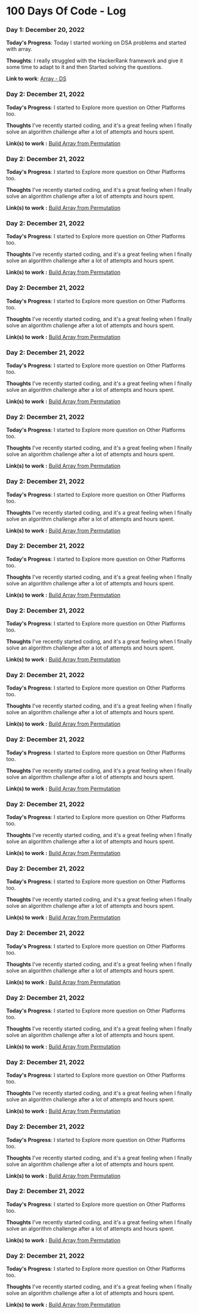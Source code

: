 # 100 Days Of Code - Log



### Day 1: December 20, 2022

**Today's Progress**: Today I started working on DSA problems and started with array.

**Thoughts**: I really struggled with the HackerRank framework and give it some time to adapt to it and then Started solving the questions.

**Link to work**:  [Array - DS](https://www.hackerrank.com/challenges/arrays-ds/submissions/code/306104095)



### Day 2: December 21, 2022

**Today's Progress**: I started to Explore more question on Other Platforms too.

**Thoughts** I've recently started coding, and it's a great feeling when I finally solve an algorithm challenge after a lot of attempts and hours spent.

**Link(s) to work :** [Build Array from Permutation](https://leetcode.com/problems/build-array-from-permutation/submissions/863640068/)



### Day 2: December 21, 2022

**Today's Progress**: I started to Explore more question on Other Platforms too.

**Thoughts** I've recently started coding, and it's a great feeling when I finally solve an algorithm challenge after a lot of attempts and hours spent.

**Link(s) to work :** [Build Array from Permutation](https://leetcode.com/problems/build-array-from-permutation/submissions/863640068/)



### Day 2: December 21, 2022

**Today's Progress**: I started to Explore more question on Other Platforms too.

**Thoughts** I've recently started coding, and it's a great feeling when I finally solve an algorithm challenge after a lot of attempts and hours spent.

**Link(s) to work :** [Build Array from Permutation](https://leetcode.com/problems/build-array-from-permutation/submissions/863640068/)



### Day 2: December 21, 2022

**Today's Progress**: I started to Explore more question on Other Platforms too.

**Thoughts** I've recently started coding, and it's a great feeling when I finally solve an algorithm challenge after a lot of attempts and hours spent.

**Link(s) to work :** [Build Array from Permutation](https://leetcode.com/problems/build-array-from-permutation/submissions/863640068/)



### Day 2: December 21, 2022

**Today's Progress**: I started to Explore more question on Other Platforms too.

**Thoughts** I've recently started coding, and it's a great feeling when I finally solve an algorithm challenge after a lot of attempts and hours spent.

**Link(s) to work :** [Build Array from Permutation](https://leetcode.com/problems/build-array-from-permutation/submissions/863640068/)



### Day 2: December 21, 2022

**Today's Progress**: I started to Explore more question on Other Platforms too.

**Thoughts** I've recently started coding, and it's a great feeling when I finally solve an algorithm challenge after a lot of attempts and hours spent.

**Link(s) to work :** [Build Array from Permutation](https://leetcode.com/problems/build-array-from-permutation/submissions/863640068/)



### Day 2: December 21, 2022

**Today's Progress**: I started to Explore more question on Other Platforms too.

**Thoughts** I've recently started coding, and it's a great feeling when I finally solve an algorithm challenge after a lot of attempts and hours spent.

**Link(s) to work :** [Build Array from Permutation](https://leetcode.com/problems/build-array-from-permutation/submissions/863640068/)



### Day 2: December 21, 2022

**Today's Progress**: I started to Explore more question on Other Platforms too.

**Thoughts** I've recently started coding, and it's a great feeling when I finally solve an algorithm challenge after a lot of attempts and hours spent.

**Link(s) to work :** [Build Array from Permutation](https://leetcode.com/problems/build-array-from-permutation/submissions/863640068/)



### Day 2: December 21, 2022

**Today's Progress**: I started to Explore more question on Other Platforms too.

**Thoughts** I've recently started coding, and it's a great feeling when I finally solve an algorithm challenge after a lot of attempts and hours spent.

**Link(s) to work :** [Build Array from Permutation](https://leetcode.com/problems/build-array-from-permutation/submissions/863640068/)



### Day 2: December 21, 2022

**Today's Progress**: I started to Explore more question on Other Platforms too.

**Thoughts** I've recently started coding, and it's a great feeling when I finally solve an algorithm challenge after a lot of attempts and hours spent.

**Link(s) to work :** [Build Array from Permutation](https://leetcode.com/problems/build-array-from-permutation/submissions/863640068/)



### Day 2: December 21, 2022

**Today's Progress**: I started to Explore more question on Other Platforms too.

**Thoughts** I've recently started coding, and it's a great feeling when I finally solve an algorithm challenge after a lot of attempts and hours spent.

**Link(s) to work :** [Build Array from Permutation](https://leetcode.com/problems/build-array-from-permutation/submissions/863640068/)



### Day 2: December 21, 2022

**Today's Progress**: I started to Explore more question on Other Platforms too.

**Thoughts** I've recently started coding, and it's a great feeling when I finally solve an algorithm challenge after a lot of attempts and hours spent.

**Link(s) to work :** [Build Array from Permutation](https://leetcode.com/problems/build-array-from-permutation/submissions/863640068/)



### Day 2: December 21, 2022

**Today's Progress**: I started to Explore more question on Other Platforms too.

**Thoughts** I've recently started coding, and it's a great feeling when I finally solve an algorithm challenge after a lot of attempts and hours spent.

**Link(s) to work :** [Build Array from Permutation](https://leetcode.com/problems/build-array-from-permutation/submissions/863640068/)



### Day 2: December 21, 2022

**Today's Progress**: I started to Explore more question on Other Platforms too.

**Thoughts** I've recently started coding, and it's a great feeling when I finally solve an algorithm challenge after a lot of attempts and hours spent.

**Link(s) to work :** [Build Array from Permutation](https://leetcode.com/problems/build-array-from-permutation/submissions/863640068/)



### Day 2: December 21, 2022

**Today's Progress**: I started to Explore more question on Other Platforms too.

**Thoughts** I've recently started coding, and it's a great feeling when I finally solve an algorithm challenge after a lot of attempts and hours spent.

**Link(s) to work :** [Build Array from Permutation](https://leetcode.com/problems/build-array-from-permutation/submissions/863640068/)



### Day 2: December 21, 2022

**Today's Progress**: I started to Explore more question on Other Platforms too.

**Thoughts** I've recently started coding, and it's a great feeling when I finally solve an algorithm challenge after a lot of attempts and hours spent.

**Link(s) to work :** [Build Array from Permutation](https://leetcode.com/problems/build-array-from-permutation/submissions/863640068/)



### Day 2: December 21, 2022

**Today's Progress**: I started to Explore more question on Other Platforms too.

**Thoughts** I've recently started coding, and it's a great feeling when I finally solve an algorithm challenge after a lot of attempts and hours spent.

**Link(s) to work :** [Build Array from Permutation](https://leetcode.com/problems/build-array-from-permutation/submissions/863640068/)



### Day 2: December 21, 2022

**Today's Progress**: I started to Explore more question on Other Platforms too.

**Thoughts** I've recently started coding, and it's a great feeling when I finally solve an algorithm challenge after a lot of attempts and hours spent.

**Link(s) to work :** [Build Array from Permutation](https://leetcode.com/problems/build-array-from-permutation/submissions/863640068/)



### Day 2: December 21, 2022

**Today's Progress**: I started to Explore more question on Other Platforms too.

**Thoughts** I've recently started coding, and it's a great feeling when I finally solve an algorithm challenge after a lot of attempts and hours spent.

**Link(s) to work :** [Build Array from Permutation](https://leetcode.com/problems/build-array-from-permutation/submissions/863640068/)
